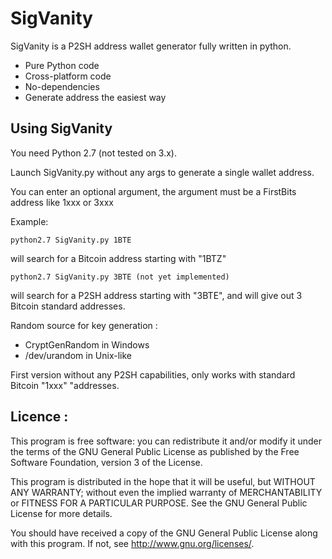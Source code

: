   SigVanity
===========

SigVanity is a P2SH address wallet generator fully written in python.

* Pure Python code
* Cross-platform code
* No-dependencies
* Generate address the easiest way


## Using SigVanity

You need Python 2.7 (not tested on 3.x).

Launch SigVanity.py without any args to generate a single wallet address.

You can enter an optional argument, the argument must be a FirstBits address like 1xxx or 3xxx

Example:

    python2.7 SigVanity.py 1BTE

will search for a Bitcoin address starting with "1BTZ"

    python2.7 SigVanity.py 3BTE (not yet implemented)

will search for a P2SH address starting with "3BTE", and will give out 3 Bitcoin standard addresses.


Random source for key generation :

* CryptGenRandom in Windows
* /dev/urandom   in Unix-like


First version without any P2SH capabilities, only works with standard Bitcoin "1xxx" "addresses.


Licence :
----------
This program is free software: you can redistribute it and/or modify
it under the terms of the GNU General Public License as published by
the Free Software Foundation, version 3 of the License.

This program is distributed in the hope that it will be useful,
but WITHOUT ANY WARRANTY; without even the implied warranty of
MERCHANTABILITY or FITNESS FOR A PARTICULAR PURPOSE.  See the
GNU General Public License for more details.

You should have received a copy of the GNU General Public License
along with this program.  If not, see <http://www.gnu.org/licenses/>.
